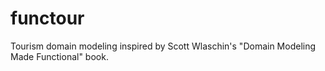 # functour
Tourism domain modeling inspired by Scott Wlaschin's "Domain Modeling Made Functional" book.
